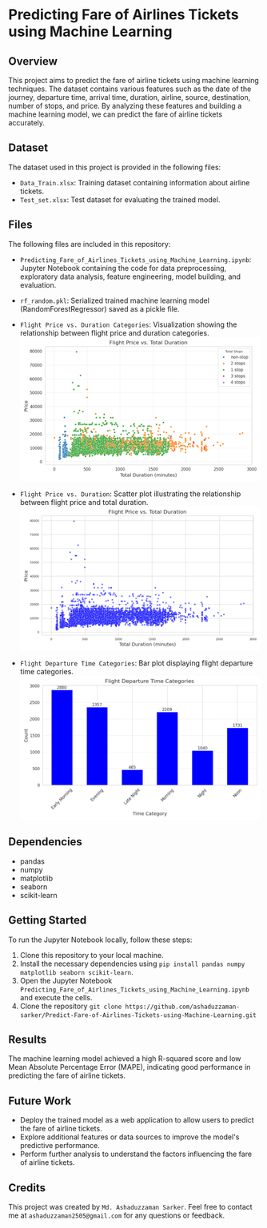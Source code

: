 # Predicting Fare of Airlines Tickets using Machine Learning

## Overview

This project aims to predict the fare of airline tickets using machine learning techniques. The dataset contains various features such as the date of the journey, departure time, arrival time, duration, airline, source, destination, number of stops, and price. By analyzing these features and building a machine learning model, we can predict the fare of airline tickets accurately.

## Dataset

The dataset used in this project is provided in the following files:
- `Data_Train.xlsx`: Training dataset containing information about airline tickets.
- `Test_set.xlsx`: Test dataset for evaluating the trained model.

## Files


The following files are included in this repository:
- `Predicting_Fare_of_Airlines_Tickets_using_Machine_Learning.ipynb`: Jupyter Notebook containing the code for data preprocessing, exploratory data analysis, feature engineering, model building, and evaluation.
- `rf_random.pkl`: Serialized trained machine learning model (RandomForestRegressor) saved as a pickle file.

- `Flight Price vs. Duration Categories`: Visualization showing the relationship between flight price and duration categories.<img src="flight_price_vs_duration_categories.png" alt="Flight Price vs. Duration Categories" width="600">

- `Flight Price vs. Duration`: Scatter plot illustrating the relationship between flight price and total duration.<img src="flight_price_vs_duration.png" alt="Flight Price vs. Duration" width="600">

- `Flight Departure Time Categories`: Bar plot displaying flight departure time categories.<img src="flight_departure_time_categories.png" alt="Flight Departure Time Categories" width="600">


## Dependencies

- pandas
- numpy
- matplotlib
- seaborn
- scikit-learn

## Getting Started

To run the Jupyter Notebook locally, follow these steps:
1. Clone this repository to your local machine.
2. Install the necessary dependencies using `pip install pandas numpy matplotlib seaborn scikit-learn`.
3. Open the Jupyter Notebook `Predicting_Fare_of_Airlines_Tickets_using_Machine_Learning.ipynb` and execute the cells.
4. Clone the repository `git clone https://github.com/ashaduzzaman-sarker/Predict-Fare-of-Airlines-Tickets-using-Machine-Learning.git`

## Results

The machine learning model achieved a high R-squared score and low Mean Absolute Percentage Error (MAPE), indicating good performance in predicting the fare of airline tickets.

## Future Work

- Deploy the trained model as a web application to allow users to predict the fare of airline tickets.
- Explore additional features or data sources to improve the model's predictive performance.
- Perform further analysis to understand the factors influencing the fare of airline tickets.

## Credits

This project was created by `Md. Ashaduzzaman Sarker`. Feel free to contact me at `ashaduzzaman2505@gmail.com` for any questions or feedback.

